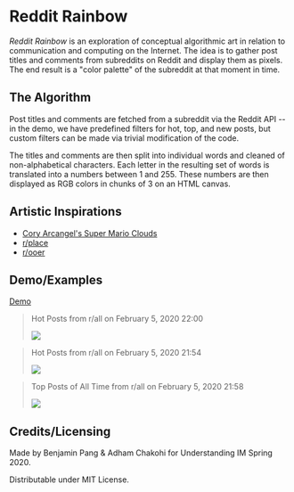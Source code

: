 # Reddit Rainbow

*Reddit Rainbow* is an exploration of conceptual algorithmic art in relation to communication and computing on the Internet. The idea is to gather post titles and comments from subreddits on Reddit and display them as pixels. The end result is a "color palette" of the subreddit at that moment in time.

## The Algorithm

Post titles and comments are fetched from a subreddit via the Reddit API -- in the demo, we have predefined filters for hot, top, and new posts, but custom filters can be made via trivial modification of the code.

The titles and comments are then split into individual words and cleaned of non-alphabetical characters. Each letter in the resulting set of words is translated into a numbers between 1 and 255. These numbers are then displayed as RGB colors in chunks of 3 on an HTML canvas.

## Artistic Inspirations

- [Cory Arcangel's Super Mario Clouds](http://www.coryarcangel.com/things-i-made/2002-001-super-mario-clouds)
- [r/place](https://www.reddit.com/r/place)
- [r/ooer](https://www.reddit.com/r/ooer)

## Demo/Examples

[Demo](https://bennyboy.tech/rainbow)


> Hot Posts from r/all on February 5, 2020 22:00
>
> ![](https://github.com/molarmanful/rainbow/blob/master/examples/hot_all_02_05_2020_22_00.png)


> Hot Posts from r/all on February 5, 2020 21:54
>
> ![](https://github.com/molarmanful/rainbow/blob/master/examples/hot_hongkong_02_05_2020_21_54.png)

> Top Posts of All Time from r/all on February 5, 2020 21:58
>
> ![](https://github.com/molarmanful/rainbow/blob/master/examples/top_art_02_05_2020_21_58.png)

## Credits/Licensing

Made by Benjamin Pang & Adham Chakohi for Understanding IM Spring 2020.

Distributable under MIT License.
